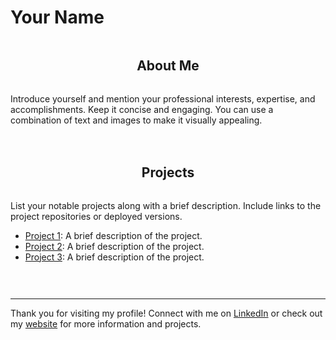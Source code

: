 # Your Name

<style>
.container {
  display: flex;
  flex-direction: column;
  align-items: center;
  overflow-y: auto;
  max-height: 400px; 
}

.section {
  margin-bottom: 20px;
}
</style>

<div class="container">

## About Me

<div class="section">

Introduce yourself and mention your professional interests, expertise, and accomplishments. Keep it concise and engaging. You can use a combination of text and images to make it visually appealing.

</div>

## Projects

<div class="section">

List your notable projects along with a brief description. Include links to the project repositories or deployed versions.

- [Project 1](https://github.com/your-username/project-1): A brief description of the project.
- [Project 2](https://github.com/your-username/project-2): A brief description of the project.
- [Project 3](https://github.com/your-username/project-3): A brief description of the project.

</div>

## Skills

<div class="section">

Highlight your technical skills or areas of expertise. You can use icons or tags to make it more visually appealing.

- Programming languages: Python, JavaScript, HTML, CSS
- Frameworks: Django, React, Bootstrap
- Databases: PostgreSQL, MongoDB
- Other skills: Git, Docker, AWS

</div>

## Blog

<div class="section">

If you maintain a technical blog, you can include a section to showcase your latest blog posts. Provide links to the articles or a brief summary.

- [Blog Post 1](https://your-blog-url.com/post-1): A brief summary of the blog post.
- [Blog Post 2](https://your-blog-url.com/post-2): A brief summary of the blog post.

</div>

## Contact

<div class="section">

Include your contact information, such as an email address or any other preferred method of communication.

Feel free to reach out to me at [your-email@example.com](mailto:your-email@example.com) for any inquiries or collaboration opportunities.

</div>

</div>

---

Thank you for visiting my profile! Connect with me on [LinkedIn](https://www.linkedin.com/in/your-linkedin-profile) or check out my [website](https://your-website-url.com/) for more information and projects.
